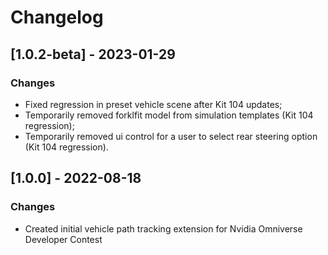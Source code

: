 # Changelog

## [1.0.2-beta] - 2023-01-29
### Changes
- Fixed regression in preset vehicle scene after Kit 104 updates;
- Temporarily removed forklfit model from simulation templates (Kit 104 regression);
- Temporarily removed ui control for a user to select rear steering option (Kit 104 regression).

## [1.0.0] - 2022-08-18
### Changes
- Created initial vehicle path tracking extension for Nvidia Omniverse Developer Contest
